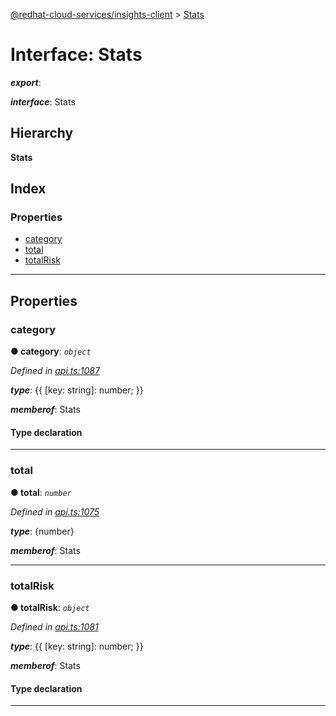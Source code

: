 [@redhat-cloud-services/insights-client](../README.md) > [Stats](../interfaces/stats.md)

# Interface: Stats

*__export__*: 

*__interface__*: Stats

## Hierarchy

**Stats**

## Index

### Properties

* [category](stats.md#category)
* [total](stats.md#total)
* [totalRisk](stats.md#totalrisk)

---

## Properties

<a id="category"></a>

###  category

**● category**: *`object`*

*Defined in [api.ts:1087](https://github.com/RedHatInsights/javascript-clients/blob/master/packages/insights/api.ts#L1087)*

*__type__*: {{ \[key: string\]: number; }}

*__memberof__*: Stats

#### Type declaration

[key: `string`]: `number`

___
<a id="total"></a>

###  total

**● total**: *`number`*

*Defined in [api.ts:1075](https://github.com/RedHatInsights/javascript-clients/blob/master/packages/insights/api.ts#L1075)*

*__type__*: {number}

*__memberof__*: Stats

___
<a id="totalrisk"></a>

###  totalRisk

**● totalRisk**: *`object`*

*Defined in [api.ts:1081](https://github.com/RedHatInsights/javascript-clients/blob/master/packages/insights/api.ts#L1081)*

*__type__*: {{ \[key: string\]: number; }}

*__memberof__*: Stats

#### Type declaration

[key: `string`]: `number`

___

